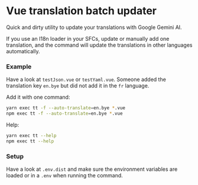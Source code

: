 Vue translation batch updater
===

Quick and dirty utility to update your translations with Google Gemini AI.

If you use an I18n loader in your SFCs, update or manually add one translation, and the command will update the
translations in other languages automatically.

### Example

Have a look at `testJson.vue` or `testYaml.vue`. Someone added the translation key `en.bye` but did not add it in the
`fr` language.

Add it with one command:

```bash
yarn exec tt -f --auto-translate=en.bye *.vue
npm exec tt -f --auto-translate=en.bye *.vue
```

Help:

```bash
yarn exec tt --help
npm exec tt --help
```

### Setup

Have a look at `.env.dist` and make sure the environment variables are loaded or in a `.env` when running the command.